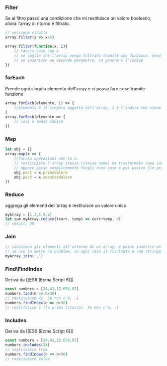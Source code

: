 ### Filter
Se al filtro passo una condizione che mi restituisce un valore booleano, allora l'array di ritorno è filtrato.
```javascript
// versione ridotta
array.filter(x => x<5)

array.filter(function(x, i){
	// faccio cose con x
	// se voglio che l'array venga filtrato tramite una funzione, devo però usare un'istruzione di return.
	// se inserisco un secondo parametro, in genere è l'indice
})
```

### forEach
Prende ogni singolo elemento dell'array e ci posso fare cose tramite funzione
```javascript
array.forEach(elemento, i) => {
	//elemento è il singolo oggetto nell'array, i è l'indice che viene auto incrementato (e non è necessario avercelo, ma se serve l'indice è quello)
}
array.forEach(elemento => {
	// così è senza indice
})
```

### Map
```javascript
let obj = {}
array.map(x => {
	//faccio operazioni con la x.
	// restituisce l'array stesso (stesso nome) ma trasformato come indicato
	// oppure posso semplicemente fargli fare cose e poi uscire (in pratica questo e il foreach si comportano analogamente)
	obj.par1 = x.primoValore
	obj.par2 = x.secondoValore
})
```

### Reduce
aggrega gli elementi dell'array e restituisce un valore unico
```javascript
myArray = [1,3,5,9,2]
let sum myArray.reduce((curr, temp) => curr+temp, 0)
// result: 20
```

### Join
```javascript
// concatena gli elementi all'interno di un array, e posso inserire un separatore.
// se non lo metto no problem, in ogni caso il risultato è una stringa
myArray.join(',')
```

### Find\\FindIndex
Deriva da [[ES6 (Ecma Script 6)]]
```javascript
const numbers = [24,41,12,654,87]
numbers.find(n => n>30)
// restituisce 41. Se non c'è, -1
numbers.findIndex(n => n>30)
// restituisce 1 (la prima istanza). Se non c'è, -1
```

### Includes
Deriva da [[ES6 (Ecma Script 6)]]
```javascript
const numbers = [24,41,12,654,87]
numbers.includes(24)
// restituisce true
numbers.findIndex(n => n>30)
// restituisce false
```


